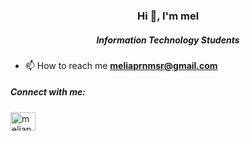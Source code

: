 <h3 align="center">Hi 👋, I'm mel</h3>
<h5 align="center">Information Technology Students</h5>

- 📫 How to reach me **meliaprnmsr@gmail.com**

<h5 align="left">Connect with me:</h5>
<p align="left">
<a href="https://instagram.com/meliaprnmsr" target="blank"><img align="center" src="https://raw.githubusercontent.com/rahuldkjain/github-profile-readme-generator/master/src/images/icons/Social/instagram.svg" alt="meliaprnmsr" height="30" width="40" /></a>
</p>
